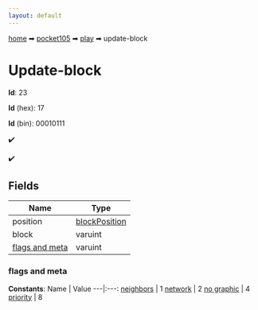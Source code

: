 ```yaml
---
layout: default
---
```


[home](/) ➡ [pocket105](/protocol/pocket105) ➡ [play](/protocol/pocket105/play) ➡ update-block

# Update-block

**Id**: 23

**Id** (hex): 17

**Id** (bin): 00010111

✔️

✔️

## Fields

Name | Type
---|---
position | [blockPosition](/protocol/pocket105/types/block-position)
block | varuint
[flags and meta](#flags-and-meta) | varuint

### flags and meta

**Constants**:
Name | Value
---|:---:
[neighbors](flags-and-meta_neighbors) | 1
[network](flags-and-meta_network) | 2
[no graphic](flags-and-meta_no-graphic) | 4
[priority](flags-and-meta_priority) | 8

